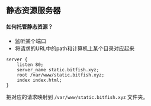 ## 静态资源服务器

#### 如何托管静态资源？

- 监听某个端口
- 将请求的URL中的path和计算机上某个目录对应起来



```
server {
    listen 80;
    server_name static.bitfish.xyz;
    root /var/www/static.bitfish.xyz;
    index index.html;
}
```



把对应的请求映射到 `/var/www/static.bitfish.xyz` 文件夹。

